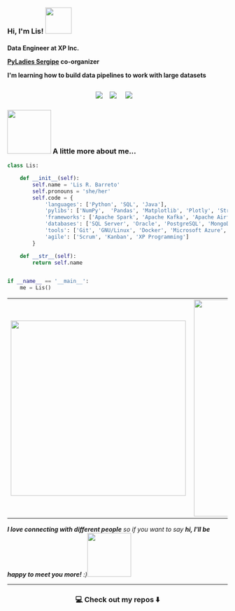 <!--
**lis-r-barreto/lis-r-barreto** is a ✨ _special_ ✨ repository because its `README.md` (this file) appears on your GitHub profile.
--->  

<h3 align="left"> Hi, I'm Lis! <img src="https://media1.giphy.com/media/VCmLVsrZCoTjhpSKPU/giphy.gif" width="60"> </h3>

<h4>
  <p>Data Engineer at XP Inc.
  <p><a href="https://github.com/pyladies-sergipe">PyLadies Sergipe</a><a> co-organizer</a></p>
  <p>I'm learning how to build data pipelines to work with large datasets <p>
</h4>

<h2  align="center"></h2>
<p align="center">
  <a target="_blank"href="https://dev.to/lisrbarreto/"><img src="https://img.shields.io/badge/dev.to-%2312100E.svg?&style=for-the-badge&logo=dev.to&logoColor=white" /></a>&nbsp;&nbsp;&nbsp;
  <a target="_blank"href="https://www.linkedin.com/in/lis-r-barreto/"><img src="https://img.shields.io/badge/linkedin-%230077B5.svg?&style=for-the-badge&logo=linkedin&logoColor=white" /></a>&nbsp;&nbsp;&nbsp;&nbsp;
  <a href="mailto:lis.barreto.py@gmail.com?subject=Hello%20Lis,%20From%20Github"><img src="https://img.shields.io/badge/gmail-%23D14836.svg?&style=for-the-badge&logo=gmail&logoColor=white" /></a>&nbsp;&nbsp;&nbsp;&nbsp;
</p>



### <img src="https://media0.giphy.com/media/1Q9vRiMF7jjcNrFB2o/giphy.gif" width="100"> A little more about me...  


```python
class Lis:

    def __init__(self):
        self.name = 'Lis R. Barreto'
        self.pronouns = 'she/her'
        self.code = {
            'languages': ['Python', 'SQL', 'Java'],
            'pylibs': ['NumPy',  'Pandas', 'Matplotlib', 'Plotly', 'Streamlit', 'Seaborn', 'Scikit-learn']
            'frameworks': ['Apache Spark', 'Apache Kafka', 'Apache Airflow'],
            'databases': ['SQL Server', 'Oracle', 'PostgreSQL', 'MongoDB']
            'tools': ['Git', 'GNU/Linux', 'Docker', 'Microsoft Azure', 'Databricks'],
            'agile': ['Scrum', 'Kanban', 'XP Programming']
        }

    def __str__(self):
        return self.name


if __name__ == '__main__':
    me = Lis()


```

<center>
  <table>
    <tr>
      <td><img width="400px" align="left" src="https://github-readme-stats.vercel.app/api/top-langs/?username=lis-r-barreto&hide=html&layout=compact&theme=dracula" /></td>
        <td><img width="495px" align="left" src="https://github-readme-stats.vercel.app/api?username=lis-r-barreto&theme=dracula" /></td>
    </tr>   
  </table>
</center>  

<em><b>I love connecting with different people</b> so if you want to say <b>hi, I'll be happy to meet you more!</b> :)<img src="https://media.giphy.com/media/LnQjpWaON8nhr21vNW/giphy.gif" width="100"></em>

<hr>

<h3  align="center">💻 Check out my repos ⬇️ </h3>
